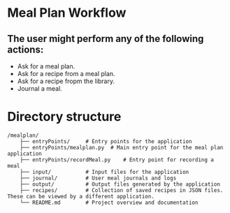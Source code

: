 # Meal Plan Workflow

## The user might perform any of the following actions:
* Ask for a meal plan.
* Ask for a recipe from a meal plan.
* Ask for a recipe fropm the library.
* Journal a meal.

# Directory structure

```
/mealplan/
    ├── entryPoints/     # Entry points for the application
    ├── entryPoints/mealplan.py  # Main entry point for the meal plan application
    ├── entryPoints/recordMeal.py    # Entry point for recording a meal
    ├── input/           # Input files for the application
    ├── journal/         # User meal journals and logs
    ├── output/          # Output files generated by the application
    ├── recipes/         # Collection of saved recipes in JSON files.  These can be viewed by a different application.
    └── README.md        # Project overview and documentation
```